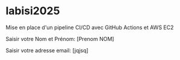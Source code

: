 # labisi2025
Mise en place d'un pipeline CI/CD avec GitHub Actions et AWS EC2

Saisir votre Nom et Prénom: [Prenom NOM]

Saisir votre adresse email: [jqjsq]
